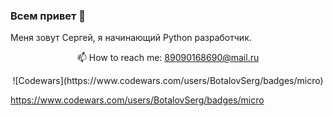 ### Всем привет 👋
Меня зовут Сергей, я начинающий Python разработчик. 



 <p align='center'>
  📫  How to reach me: <a href='mailto:89090168690@mail.ru'>89090168690@mail.ru</a>
</p>
<p align='center'>
![Codewars](https://www.codewars.com/users/BotalovSerg/badges/micro)
 </p>
 

 https://www.codewars.com/users/BotalovSerg/badges/micro
<!--
**BotalovSerg/BotalovSerg** is a ✨ _special_ ✨ repository because its `README.md` (this file) appears on your GitHub profile.

Here are some ideas to get you started:

- 🔭 I’m currently working on ...
- 🌱 I’m currently learning ...
- 👯 I’m looking to collaborate on ...
- 🤔 I’m looking for help with ...
- 💬 Ask me about ...
- 📫 How to reach me: ...
- 😄 Pronouns: ...
- ⚡ Fun fact: ...
-->
